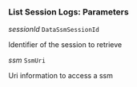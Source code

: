

### List Session Logs: Parameters  
  
<article>

*sessionId* `DataSsmSessionId` 

Identifier of the session to retrieve

</article>
<article>

*ssm* `SsmUri` 

Uri information to access a ssm

</article>

